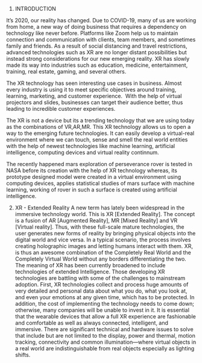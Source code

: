 1. INTRODUCTION



It’s 2020, our reality has changed. Due to  COVID-19, many of us are working from home, a new way of doing business that requires a dependency on technology like never before. Platforms like Zoom help us to maintain connection and communication with clients, team members, and sometimes family and friends. As a result of social distancing and travel restrictions, advanced technologies such as XR are no longer distant possibilities but instead strong considerations for our new emerging reality. XR has slowly made its way into industries such as education, medicine, entertainment, training, real estate, gaming, and several others. 

The XR technology has seen interesting use cases in business. Almost every industry is using it to meet specific objectives around training, learning, marketing, and customer experience.  With the help of virtual projectors and slides, businesses can target their audience better, thus leading to incredible customer experiences.

The XR is not a device but its a trending technology that we are using today as the combinations of VR,AR,MR. This XR technology allows us to open a way to the emerging future technologies. It can easily develop a virtual-real environment where we can touch, sense and smell the real world entities with the help of newest technologies like machine learning, artificial intelligence, computing devices and  virtual reality continnum.

The recently happened mars exploration of perseverance rover is tested in NASA before its creation with the help of XR technology whereas, its prototype designed model were created in a virtual environment using computing devices, applies statistical studies of mars surface with machine learning, working of rover in such a surface is created using artificial intelligence.


2. XR - Extended Reality
A new term has lately been widespread in the immersive technology world.
This is XR [Extended Reality]. The concept is a fusion of AR [Augmented 
Reality], MR [Mixed Reality] and VR [Virtual reality]. Thus, with these full-scale 
mature technologies, the user generates new forms of reality by bringing physical 
objects into the digital world and vice versa.
In a typical scenario, the process involves creating holographic images and 
letting humans interact with them. XR, is thus an awesome combination of the 
Completely Real World and the Completely Virtual World without any borders 
differentiating the two. The meaning of XR has been currently broadened to 
include technologies of extended Intelligence.
Those developing XR technologies are battling with some of the challenges to 
mainstream adoption. First, XR technologies collect and process huge amounts of 
very detailed and personal data about what you do, what you look at, and even 
your emotions at any given time, which has to be protected.
In addition, the cost of implementing the technology needs to come down; 
otherwise, many companies will be unable to invest in it. It is essential that the 
wearable devices that allow a full XR experience are fashionable and comfortable 
as well as always connected, intelligent, and immersive. There are significant 
technical and hardware issues to solve that include but are not limited to the 
display, power and thermal, motion tracking, connectivity and common 
illumination—where virtual objects in a real world are indistinguishable from real 
objects especially as lighting shifts.
